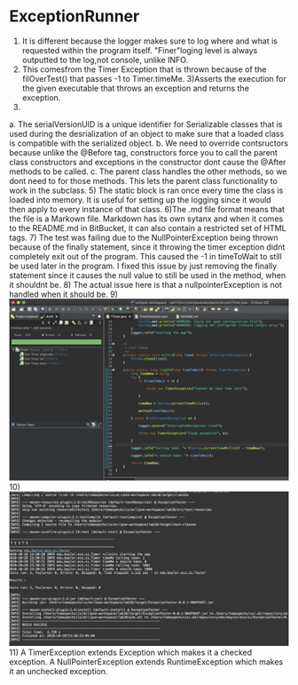 # ExceptionRunner
1) It is different because the logger makes sure to log where and what is requested within the program itself. "Finer"loging level is always outputted to the log,not console, unlike INFO.
2) This comesfrom the Timer Exception that is thrown because of the filOverTest() that passes -1 to Timer.timeMe.
3)Asserts the execution for the given executable that throws an exception and returns the exception.
4) 
a. The serialVersionUID is a unique identifier for Serializable classes that is used during the desrialization of an object to make sure that a loaded class is compatible with the serialized object.
b. We need to override contsructors because unlike the @Before tag, constructors force you to call the parent class constructors and exceptions in the constructor dont cause the @After methods to be called.
c. The parent class handles the other methods, so we dont need to for those methods. This lets the parent class functionality to work in the subclass.
5) The static block is ran once every time the class is loaded into memory. It is useful for setting up the logging since it would then apply to every instance of that class.
6)The .md file format means that the file is a Markown file. Markdown has its own sytanx and when it comes to the README.md in BitBucket, it can also contain a restricted set of HTML tags.
7) The test was failing due to the NullPointerException being thrown because of the finally statement, since it throwing the timer exception didnt completely exit out of the program. This caused the -1 in timeToWait to still be used later in the program. 
I fixed this issue by just removing the finally statement since it causes the null value to still be used in the method, when it shouldnt be. 
8) The actual issue here is that a nullpointerException is not handled when it should be.
9)
![Branching](JUnitTests.png)
10)
![Branching](MVNtests.png)
11) A TimerException extends Exception which makes it a checked exception. 
A NullPointerException extends RuntimeException which makes it an unchecked exception.
